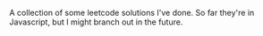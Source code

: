 A collection of some leetcode solutions I've done. So far they're in Javascript, but I might branch out in the future.
